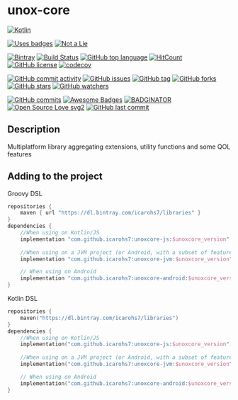 # unox-core

[![Kotlin](https://upload.wikimedia.org/wikipedia/commons/thumb/7/74/Kotlin-logo.svg/240px-Kotlin-logo.svg.png)](
https://kotlinlang.org)

[![Uses badges](https://forthebadge.com/images/badges/uses-badges.svg)](
https://forthebadge.com/)
[![Not a Lie](https://forthebadge.com/images/badges/its-not-a-lie-if-you-believe-it.svg)](
https://forthebadge.com)

[![Bintray](https://api.bintray.com/packages/icarohs7/libraries/unox-core/images/download.svg)](
https://bintray.com/icarohs7/libraries/unox-core/_latestVersion)
[![Build Status](https://travis-ci.org/icarohs7/unox-core.svg?branch=master)](
https://travis-ci.org/icarohs7/unox-core)
[![GitHub top language](https://img.shields.io/github/languages/top/icarohs7/unox-core.svg)](
https://github.com/icarohs7/unox-core/search?l=kotlin)
[![HitCount](http://hits.dwyl.io/icarohs7/unox-core.svg)](
http://hits.dwyl.io/icarohs7/unox-core)
[![GitHub license](https://img.shields.io/github/license/icarohs7/unox-core.svg)](
https://github.com/icarohs7/unox-core/blob/master/LICENSE)
[![codecov](https://codecov.io/gh/icarohs7/unox-core/branch/master/graph/badge.svg)](
https://codecov.io/gh/icarohs7/unox-core)

[![GitHub commit activity](https://img.shields.io/github/commit-activity/w/icarohs7/unox-core.svg)](
https://github.com/icarohs7/unox-core/commits/master)
[![GitHub issues](https://img.shields.io/github/issues/icarohs7/unox-core.svg)](
https://github.com/icarohs7/unox-core/issues)
[![GitHub tag](https://img.shields.io/github/tag/icarohs7/unox-core.svg)](
https://github.com/icarohs7/unox-core/releases)
[![GitHub forks](https://img.shields.io/github/forks/icarohs7/unox-core.svg?style=social&label=Fork)](
https://github.com/icarohs7/unox-core/fork)
[![GitHub stars](https://img.shields.io/github/stars/icarohs7/unox-core.svg?style=social&label=Stars)](
https://github.com/icarohs7/unox-core)
[![GitHub watchers](https://img.shields.io/github/watchers/icarohs7/unox-core.svg?style=social&label=Watch)](
https://github.com/icarohs7/unox-core/subscription)

[![GitHub commits](https://img.shields.io/github/commits-since/icarohs7/unox-core/v0.1.0.svg)](
https://github.com/icarohs7/unox-core/releases/v0.1.0)
[![Awesome Badges](https://img.shields.io/badge/badges-awesome-green.svg)](
https://github.com/Naereen/badges)
[![BADGINATOR](https://badginator.herokuapp.com/icarohs7/unox-core.svg)](
https://github.com/defunctzombie/badginator)
[![Open Source Love svg2](https://badges.frapsoft.com/os/v2/open-source.svg?v=103)](
https://github.com/ellerbrock/open-source-badges/)
[![GitHub last commit](https://img.shields.io/github/last-commit/icarohs7/unox-core.svg)](
https://github.com/icarohs7/unox-core/commits/master)

## Description
Multiplatform library aggregating extensions, utility functions and some QOL features

## Adding to the project

Groovy DSL
```groovy
repositories {
    maven { url "https://dl.bintray.com/icarohs7/libraries" }
}
dependencies {
    //When using on Kotlin/JS
    implementation "com.github.icarohs7:unoxcore-js:$unoxcore_version"
    
    //When using on a JVM project (or Android, with a subset of features from the Android artifact)
    implementation "com.github.icarohs7:unoxcore-jvm:$unoxcore_version"

    // When using on Android
    implementation "com.github.icarohs7:unoxcore-android:$unoxcore_version"
}
```

Kotlin DSL
```kotlin
repositories {
    maven("https://dl.bintray.com/icarohs7/libraries")
}
dependencies {
    //When using on Kotlin/JS
    implementation("com.github.icarohs7:unoxcore-js:$unoxcore_version")
    
    //When using on a JVM project (or Android, with a subset of features from the Android artifact)
    implementation("com.github.icarohs7:unoxcore-jvm:$unoxcore_version")

    // When using on Android
    implementation("com.github.icarohs7:unoxcore-android:$unoxcore_version")
}
```